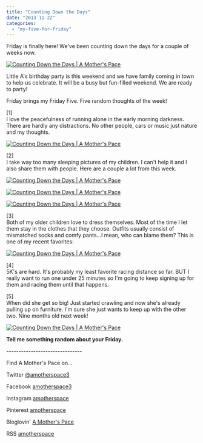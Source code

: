 ```yaml
---
title: "Counting Down the Days"
date: "2013-11-22"
categories: 
  - "my-five-for-friday"
---
```


Friday is finally here! We've been counting down the days for a couple of weeks now.  
  

[![Counting Down the Days | A Mother's Pace](images/IMAG3183.jpg "Counting Down the Days | A Mother's Pace")](http://amotherspace.net/wp-content/uploads/2013/11/IMAG31831.jpg)

  
Little A's birthday party is this weekend and we have family coming in town to help us celebrate. It will be a busy but fun-filled weekend. We are ready to party!  
  
Friday brings my Friday Five. Five random thoughts of the week!  
  
\[1\]  
I love the peacefulness of running alone in the early morning darkness. There are hardly any distractions. No other people, cars or music just nature and my thoughts.   
  

[![Counting Down the Days | A Mother's Pace](images/IMAG3325.jpg "Counting Down the Days | A Mother's Pace")](http://amotherspace.net/wp-content/uploads/2013/11/IMAG33251.jpg)

  
  
\[2\]  
I take way too many sleeping pictures of my children. I can't help it and I also share them with people. Here are a couple a lot from this week.  
  

[![Counting Down the Days | A Mother's Pace](images/ASleep.jpg "Counting Down the Days | A Mother's Pace")](http://amotherspace.net/wp-content/uploads/2013/11/ASleep1.jpg)

  

[![Counting Down the Days | A Mother's Pace](images/ESleep.jpg "Counting Down the Days | A Mother's Pace")](http://amotherspace.net/wp-content/uploads/2013/11/ESleep1.jpg)

  

[![Counting Down the Days | A Mother's Pace](images/OSleep.jpg "Counting Down the Days | A Mother's Pace")](http://amotherspace.net/wp-content/uploads/2013/11/OSleep1.jpg)

  
\[3\]  
Both of my older children love to dress themselves. Most of the time I let them stay in the clothes that they choose. Outfits usually consist of mismatched socks and comfy pants...I mean, who can blame them? This is one of my recent favorites:  
  

[![Counting Down the Days | A Mother's Pace](images/IMAG3235.jpg "Counting Down the Days | A Mother's Pace")](http://amotherspace.net/wp-content/uploads/2013/11/IMAG32351.jpg)

  
  
\[4\]  
5K's are hard. It's probably my least favorite racing distance so far. BUT I really want to run one under 25 minutes so I'm going to keep signing up for them and racing them until that happens.   
  
\[5\]  
When did she get so big! Just started crawling and now she's already pulling up on furniture. I'm sure she just wants to keep up with the other two. Nine months old next week!  
  

[![Counting Down the Days | A Mother's Pace](images/IMAG3354.jpg "Counting Down the Days | A Mother's Pace")](http://amotherspace.net/wp-content/uploads/2013/11/IMAG33541.jpg)

  
  

**Tell me something random about your Friday.**

  
  

  
\-------------------------------

  

Find A Mother's Pace on...  
  
Twitter [@amotherspace3](https://twitter.com/amotherspace3)  
  
Facebook [amotherspace3](http://facebook.com/amotherspace3)  
  
Instagram [amotherspace](http://instagram.com/amotherspace)  
  
Pinterest [amotherspace](http://pinterest.com/amotherspace/)  
  
Bloglovin' [A Mother's Pace](http://www.bloglovin.com/en/blog/6680087)  
  
RSS [amotherspace](http://feeds.feedburner.com/amotherspace)

